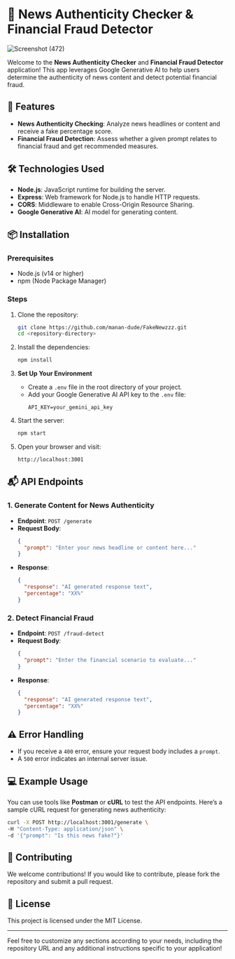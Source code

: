

# 📰 **News Authenticity Checker & Financial Fraud Detector**
![Screenshot (472)](https://github.com/user-attachments/assets/a9e20768-945d-439c-9af2-d73e4dafcfdd)


Welcome to the **News Authenticity Checker** and **Financial Fraud Detector** application! This app leverages Google Generative AI to help users determine the authenticity of news content and detect potential financial fraud. 

## 🚀 **Features**
- **News Authenticity Checking**: Analyze news headlines or content and receive a fake percentage score.
- **Financial Fraud Detection**: Assess whether a given prompt relates to financial fraud and get recommended measures.

## 🛠️ **Technologies Used**
- **Node.js**: JavaScript runtime for building the server.
- **Express**: Web framework for Node.js to handle HTTP requests.
- **CORS**: Middleware to enable Cross-Origin Resource Sharing.
- **Google Generative AI**: AI model for generating content.

## 📦 **Installation**

### Prerequisites
- Node.js (v14 or higher)
- npm (Node Package Manager)

### Steps
1. Clone the repository:
   ```bash
   git clone https://github.com/manan-dude/FakeNewzzz.git
   cd <repository-directory>
   ```

2. Install the dependencies:
   ```bash
   npm install
   ```

3. **Set Up Your Environment**
   - Create a `.env` file in the root directory of your project.
   - Add your Google Generative AI API key to the `.env` file:
     ```
     API_KEY=your_gemini_api_key
     ```

4. Start the server:
   ```bash
   npm start
   ```

5. Open your browser and visit:
   ```
   http://localhost:3001
   ```

## 📬 **API Endpoints**

### 1. **Generate Content for News Authenticity**
- **Endpoint**: `POST /generate`
- **Request Body**:
   ```json
   {
     "prompt": "Enter your news headline or content here..."
   }
   ```
- **Response**:
   ```json
   {
     "response": "AI generated response text",
     "percentage": "XX%"
   }
   ```

### 2. **Detect Financial Fraud**
- **Endpoint**: `POST /fraud-detect`
- **Request Body**:
   ```json
   {
     "prompt": "Enter the financial scenario to evaluate..."
   }
   ```
- **Response**:
   ```json
   {
     "response": "AI generated response text",
     "percentage": "XX%"
   }
   ```

## ⚠️ **Error Handling**
- If you receive a `400` error, ensure your request body includes a `prompt`.
- A `500` error indicates an internal server issue.

## 💻 **Example Usage**
You can use tools like **Postman** or **cURL** to test the API endpoints. Here’s a sample cURL request for generating news authenticity:
```bash
curl -X POST http://localhost:3001/generate \
-H "Content-Type: application/json" \
-d '{"prompt": "Is this news fake?"}'
```

## 🎉 **Contributing**
We welcome contributions! If you would like to contribute, please fork the repository and submit a pull request.

## 📄 **License**
This project is licensed under the MIT License.

---

Feel free to customize any sections according to your needs, including the repository URL and any additional instructions specific to your application!
